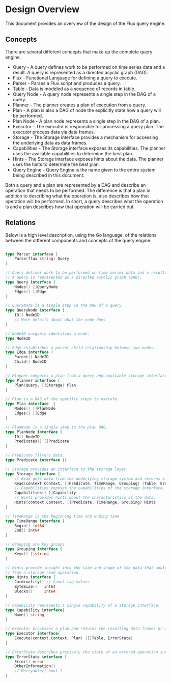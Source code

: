 # Design Overview

This document provides an overview of the design of the Flux query engine.

## Concepts

There are several different concepts that make up the complete query engine.

* Query - A query defines work to be performed on time series data and a result.
    A query is represented as a directed acyclic graph (DAG).
* Flux - Functional Language for defining a query to execute.
* Parser - Parses a Flux script and produces a query.
* Table - Data is modeled as a sequence of records in table.
* Query Node - A query node represents a single step in the DAG of a query.
* Planner - The planner creates a plan of execution from a query.
* Plan - A plan is also a DAG of node the explicitly state how a query will be performed.
* Plan Node - A plan node represents a single step in the DAG of a plan.
* Executor - The executor is responsible for processing a query plan.
    The executor process data via data frames.
* Storage - The Storage interface provides a mechanism for accessing the underlying data as data frames.
* Capabilities - The Storage interface exposes its capabilities.
    The planner uses the available capabilities to determine the best plan.
* Hints - The Storage interface exposes hints about the data.
    The planner uses the hints to determine the best plan.
* Query Engine - Query Engine is the name given to the entire system being described in this document.


Both a query and a plan are represented by a DAG and describe an operation that needs to be performed.
The difference is that a plan in addition to describing what the operation is, also describes how that operation will be performed.
In short, a query describes what the operation is and a plan describes how that operation will be carried out.

## Relations

Below is a high level description, using the Go language, of the relations between the different components and concepts of the query engine.

```go

type Parser interface {
    Parse(flux string) Query
}

// Query defines work to be performed on time series data and a result.
// A query is represented as a directed acyclic graph (DAG).
type Query interface {
    Nodes() []QueryNode
    Edges() []Edge
}

// QueryNode is a single step in the DAG of a query
type QueryNode interface {
    ID() NodeID
    // More details about what the node does
}

// NodeID uniquely identifies a node.
type NodeID

// Edge establishes a parent child relationship between two nodes.
type Edge interface {
    Parent() NodeID
    Child() NodeID
}

// Planner computes a plan from a query and available storage interfaces
type Planner interface {
    Plan(Query, []Storage) Plan
}

// Plan is a DAG of the specific steps to execute.
type Plan interface  {
    Nodes() []PlanNode
    Edges() []Edge
}

// PlanNode is a single step in the plan DAG.
type PlanNode interface {
    ID() NodeID
    Predicates() []Predicate
}

// Predicate filters data.
type Predicate interface {}

// Storage provides an interface to the storage layer.
type Storage interface {
    // Read gets data from the underlying storage system and returns a data frame or error state.
    Read(context.Context, []Predicate, TimeRange, Grouping) (Table, ErrorState)
    // Capabilities exposes the capabilities of the storage interface.
    Capabilities() []Capability
    // Hints provides hints about the characteristics of the data.
    Hints(context.Context, []Predicate, TimeRange, Grouping) Hints
}

// TimeRange is the beginning time and ending time
type TimeRange interface {
    Begin() int64
    End() int64
}

// Grouping are key groups
type Grouping interface {
    Keys() []string
}

// Hints provide insight into the size and shape of the data that would likely be returned
// from a storage read operation.
type Hints interface {
    Cardinality() // Count tag values
    ByteSize()   int64
    Blocks()     int64
}

// Capability represents a single capability of a storage interface.
type Capability interface{
    Name() string
}

// Executor processes a plan and returns the resulting data frames or an error state.
type Executor interface{
    Execute(context.Context, Plan) ([]Table, ErrorState)
}

// ErrorState describes precisely the state of an errored operation such that appropraite recovery may be attempted.
type ErrorState interface {
    Error() error
    OtherInformation()
    // Retryable() bool ?
}

```

